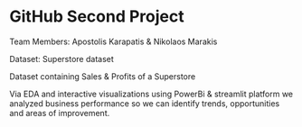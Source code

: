 # GitHub Second Project

Team Members: Apostolis Karapatis & Nikolaos Marakis

Dataset: Superstore dataset

Dataset containing Sales & Profits of a Superstore

Via EDA and interactive visualizations using PowerBi & streamlit platform we 
analyzed business performance so we can identify trends, opportunities and
areas of improvement. 
